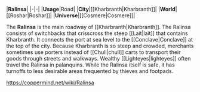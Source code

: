 |**Ralinsa**|
|-|-|
|**Usage**|Road|
|**City**|[[Kharbranth\|Kharbranth]]|
|**World**|[[Roshar\|Roshar]]|
|**Universe**|[[Cosmere\|Cosmere]]|

The **Ralinsa** is the main roadway of [[Kharbranth\|Kharbranth]].
The Ralinsa consists of switchbacks that crisscross the steep [[Lait\|lait]] that contains Kharbranth. It connects the port at sea level to the [[Conclave\|Conclave]] at the top of the city. Because Kharbranth is so steep and crowded, merchants sometimes use porters instead of [[Chull\|chull]] carts to transport their goods through streets and walkways. Wealthy [[Lighteyes\|lighteyes]] often travel the Ralinsa in palanquins.
While the Ralinsa itself is safe, it has turnoffs to less desirable areas frequented by thieves and footpads.



https://coppermind.net/wiki/Ralinsa